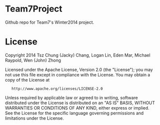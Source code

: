 Team7Project
============

Github repo for Team7's Winter2014 project.


License
============

   Copyright 2014 Tsz Chung (Jacky) Chang, Logan Lin, Eden Mar, Michael Raypold, Wen (John) Zhong

   Licensed under the Apache License, Version 2.0 (the "License");
   you may not use this file except in compliance with the License.
   You may obtain a copy of the License at

       http://www.apache.org/licenses/LICENSE-2.0

   Unless required by applicable law or agreed to in writing, software
   distributed under the License is distributed on an "AS IS" BASIS,
   WITHOUT WARRANTIES OR CONDITIONS OF ANY KIND, either express or implied.
   See the License for the specific language governing permissions and
   limitations under the License.
